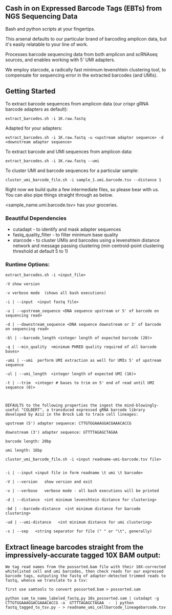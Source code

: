 ##  Cash in on Expressed Barcode Tags (EBTs) from NGS Sequencing Data 

Bash and python scripts at your fingertips. 

This arsenal defaults to our particular brand of barcoding amplicon data, but it's easily relatable to your line of work. 

Processes barcode sequencing data from both amplicon and scRNAseq sources, and enables working with 5' UMI adapters.

We employ starcode, a radically fast minimum levenshtein clustering tool, to compensate for sequencing error in the extracted barcodes (and UMIs). 



## Getting Started 

To extract barcode sequences from amplicon data (our crispr gRNA barcode adapters as default): 
```
extract_barcodes.sh -i 1K.raw.fastq 
```
Adapted for your adapters: 
```
extract_barcodes.sh -i 1K.raw.fastq -u <upstream adapter sequence> -d <downstream adapter sequence> 
```
To extract barcode and UMI sequences from amplicon data: 
``` 
extract_barcodes.sh -i 1K.raw.fastq --umi 
``` 
To cluster UMI and barcode sequences for a particular sample: 
``` 
cluster_umi_barcode_file.sh -i sample_1.umi.barcode.tsv --distance 1 
``` 

Right now we build quite a few intermediate files, so please bear with us. You can also pipe things straight through as below. 

<sample_name.umi.barcode.tsv> has your groceries. 



### Beautiful Dependencies 

* cutadapt - to identify and mask adapter sequences 
* fastq_quality_filter - to filter minimum base quality 
* starcode - to cluster UMIs and barcodes using a levenshtein distance network and message passing clustering (min centroid-point clustering threshold at default 5 to 1) 



### Runtime Options: 

``` 
extract_barcodes.sh -i <input_file> 

-V show version 

-v verbose mode  (shows all bash executions) 

-i | --input  <input fastq file> 

-u | --upstream_sequence <DNA sequence upstream or 5' of barcode on sequencing read> 

-d | --downstream_sequence <DNA sequence downstream or 3' of barcode on sequencing read> 

-bl | --barcode_length <integer length of expected barcode (20)> 

-q | --min_quality  <minimum PHRED quality required of all barcode bases> 
  
-umi | --umi  perform UMI extraction as well for UMIs 5' of upstream sequence 

-ul | --umi_length  <integer length of expected UMI (16)> 

-t | --trim  <integer # bases to trim on 5' end of read until UMI sequence (0)> 
  
  
  
DEFAULTS to the following properties the ingest the mind-blowingly-useful "COLBERT", a transduced expressed gRNA barcode library developed by Aziz in the Brock Lab to trace cell lineages: 

upstream (5') adapter sequence: CTTGTGGAAAGGACGAAACACCG

downstream (3') adapter sequence: GTTTTAGAGCTAGAA

barcode length: 20bp 

umi length: 16bp 

```




``` 
cluster_umi_barcode_file.sh -i <input readname-umi-barcode.tsv file> 


-i | --input <input file in form readname \t umi \t barcode> 

-V | --version   show version and exit 

-v | --verbose   verbose mode - all bash executions will be printed

-d | --distance  <int minimum levenshtein distance for clustering> 

-bd | --barcode-distance  <int minimum distance for barcode clustering> 

-ud | --umi-distance   <int minimum distance for umi clustering> 

-s | --sep   <string separator for file (" " or "\t", generally) 
```



## Extract lineage barcodes straight from the impressively-accurate tagged 10X BAM output: 

```
We tag read names from the possorted.bam file with their 10X-corrected whitelisted cell and umi barcodes, then check reads for our expressed barcode tags, outputing the fastq of adapter-detected trimmed reads to fastq, whence we translate to a tsv: 

first use samtools to convert possorted.bam > possorted.sam 

python sam_to_name_labeled_fastq.py 10x_possorted.sam | cutadapt -g CTTGTGGAAAGGACGAAACACCG -a  GTTTTAGAGCTAGAA  -  | python fastq_tagged_to_tsv.py - > readname_umi_cellbarcode_lineagebarcode.tsv 

```




